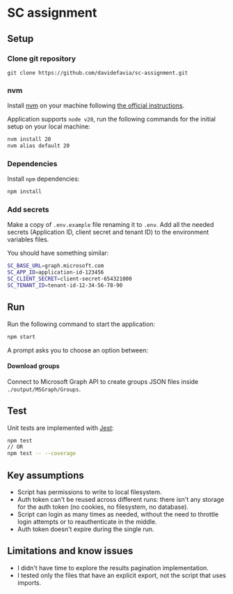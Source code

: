 # SC assignment

## Setup

### Clone git repository

```
git clone https://github.com/davidefavia/sc-assignment.git
```

### nvm

Install [nvm](https://github.com/nvm-sh/nvm) on your machine following [the official instructions](https://github.com/nvm-sh/nvm?tab=readme-ov-file#installing-and-updating).

Application supports `node v20`, run the following commands for the initial setup on your local machine:

```bash
nvm install 20
nvm alias default 20
```

### Dependencies

Install `npm` dependencies:

```bash
npm install
```

### Add secrets

Make a copy of `.env.example` file renaming it to `.env`. Add all the needed secrets (Application ID, client secret and tenant ID) to the environment variables files.

You should have something similar:

```bash
SC_BASE_URL=graph.microsoft.com
SC_APP_ID=application-id-123456
SC_CLIENT_SECRET=client-secret-654321000
SC_TENANT_ID=tenant-id-12-34-56-78-90
```

## Run

Run the following command to start the application:

```bash
npm start
```

A prompt asks you to choose an option between:

#### Download groups

Connect to Microsoft Graph API to create groups JSON files inside `./output/MSGraph/Groups`.

## Test

Unit tests are implemented with [Jest](https://jestjs.io/):

```bash
npm test
// OR
npm test -- --coverage
```

## Key assumptions

- Script has permissions to write to local filesystem.
- Auth token can't be reused across different runs: there isn't any storage for the auth token (no cookies, no filesystem, no database).
- Script can login as many times as needed, without the need to throttle login attempts or to reauthenticate in the middle.
- Auth token doesn't expire during the single run.

## Limitations and know issues

- I didn't have time to explore the results pagination implementation.
- I tested only the files that have an explicit export, not the script that uses imports.
